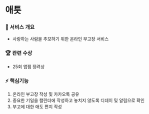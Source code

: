 # 애틋

### 📍 서비스 개요 
- 사랑하는 사람을 추모하기 위한 온라인 부고장 서비스

### 🏆 관련 수상
- 25회 앱잼 장려상

### ⚡️ 핵심기능
1. 온라인 부고장 작성 및 카카오톡 공유
2. 중요한 기일을 캘린더에 작성하고 놓치지 않도록 디데이 및 알림으로 확인
3. 부고에 대한 애도 편지 작성

